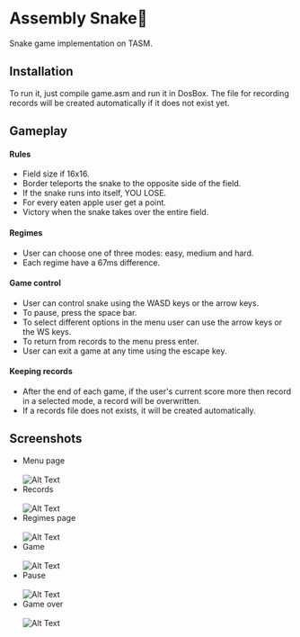 # Assembly Snake🐍

Snake game implementation on TASM.

## Installation

To run it, just compile game.asm and run it in DosBox. The file for recording records
will be created automatically if it does not exist yet.

## Gameplay

#### Rules

- Field size if 16x16.
- Border teleports the snake to the opposite side of the field.
- If the snake runs into itself, YOU LOSE.
- For every eaten apple user get a point.
- Victory when the snake takes over the entire field.

#### Regimes

- User can choose one of three modes: easy, medium and hard.
- Each regime have a 67ms difference.

#### Game control

- User can control snake using the WASD keys or the arrow keys.
- To pause, press the space bar.
- To select different options in the menu user can use the arrow keys or the WS keys.
- To return from records to the menu press enter.
- User can exit a game at any time using the escape key.

#### Keeping records

- After the end of each game, if the user's current score more then record in a selected mode, a record will be overwritten.
- If a records file does not exists, it will be created automatically.

## Screenshots

- Menu page <br></br>
  ![Alt Text](https://i.ibb.co/X8JYSWt/image.png)
- Records <br></br>
  ![Alt Text](https://i.ibb.co/RP9NWBC/image.png)
- Regimes page <br></br>
  ![Alt Text](https://i.ibb.co/hsQbWCp/image.png)
- Game <br></br>
  ![Alt Text](https://i.postimg.cc/05H1yJNw/ezgif-com-crop.gif)
- Pause <br></br>
  ![Alt Text](https://i.ibb.co/v1CJX5Z/image.png)
- Game over <br></br>
  ![Alt Text](https://i.ibb.co/PQ0yzsn/image.png)
